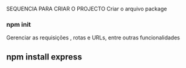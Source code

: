 SEQUENCIA PARA CRIAR O PROJECTO
Criar o arquivo package
### npm init

Gerenciar as requisições , rotas e URLs, entre outras funcionalidades
## npm install express
